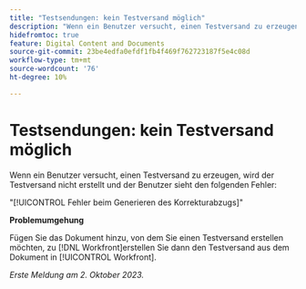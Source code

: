 ```yaml
---
title: "Testsendungen: kein Testversand möglich"
description: "Wenn ein Benutzer versucht, einen Testversand zu erzeugen, wird der Testversand nicht erstellt und dem Benutzer wird ein Fehler angezeigt."
hidefromtoc: true
feature: Digital Content and Documents
source-git-commit: 23be4edfa0efdf1fb4f469f762723187f5e4c08d
workflow-type: tm+mt
source-wordcount: '76'
ht-degree: 10%

---
```



# Testsendungen: kein Testversand möglich

Wenn ein Benutzer versucht, einen Testversand zu erzeugen, wird der Testversand nicht erstellt und der Benutzer sieht den folgenden Fehler:

&quot;[!UICONTROL Fehler beim Generieren des Korrekturabzugs]&quot;

**Problemumgehung**

Fügen Sie das Dokument hinzu, von dem Sie einen Testversand erstellen möchten, zu [!DNL Workfront]erstellen Sie dann den Testversand aus dem Dokument in [!UICONTROL Workfront].

_Erste Meldung am 2. Oktober 2023._
